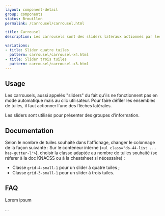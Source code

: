 ```yaml
---
layout: component-detail
group: components
status: Brouillon
permalink: /carrousel/carrousel.html

title: Carrousel
description: Les carrousels sont des sliders latéraux actionnés par les flèches "précédent" et "suivant". Seul le nombre de tuiles varie.

variations:
- title: Slider quatre tuiles
  pattern: carrousel/carrousel-x4.html
- title: Slider trois tuiles
  pattern: carrousel/carrousel-x3.html
---
```



## Usage

Les carrousels, aussi appelés "sliders" du fait qu'ils ne fonctionnent pas en mode automatique mais au clic utilisateur. Pour faire défiler les ensembles de tuiles, il faut actionner l'une des flèches latérales.

Les sliders sont utilisés pour présenter des groupes d'information.

## Documentation

Selon le nombre de tuiles souhaité dans l'affichage, changer le colonnage de la façon suivante :
Sur le conteneur interne (`<ul class="ds-44-list ... has-gutter-l">`), choisir la classe adaptée au nombre de tuiles souhaité (se réferer à la doc KNACSS ou à la cheatsheet si nécessaire) :
- Classe `grid-4-small-1` pour un slider à quatre tuiles ;
- Classe `grid-3-small-1` pour un slider à trois tuiles.

## FAQ

Lorem ipsum

...
